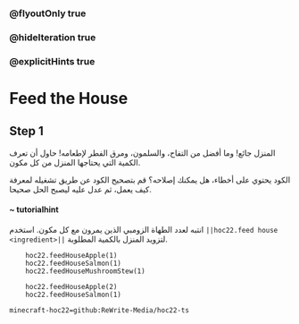 ### @flyoutOnly true
### @hideIteration true
### @explicitHints true


# Feed the House

## Step 1
المنزل جائع! وما أفضل من التفاح، والسلمون، ومرق الفطر لإطعامه! حاول أن تعرف الكمية التي يحتاجها المنزل من كل مكون.

الكود يحتوي على أخطاء، هل يمكنك إصلاحه؟ قم بتصحيح الكود عن طريق تشغيله لمعرفة كيف يعمل، ثم عدل عليه ليصبح الحل صحيحا.

#### ~ tutorialhint  
انتبه لعدد الطهاة الزومبي الذين يمرون مع كل مكون. استخدم ``||hoc22.feed house <ingredient>||`` لتزويد المنزل بالكمية المطلوبة.

```ghost
    hoc22.feedHouseApple(1)
    hoc22.feedHouseSalmon(1)
    hoc22.feedHouseMushroomStew(1)

```
```template
    hoc22.feedHouseApple(2)
    hoc22.feedHouseSalmon(1)
```

```package
minecraft-hoc22=github:ReWrite-Media/hoc22-ts
```